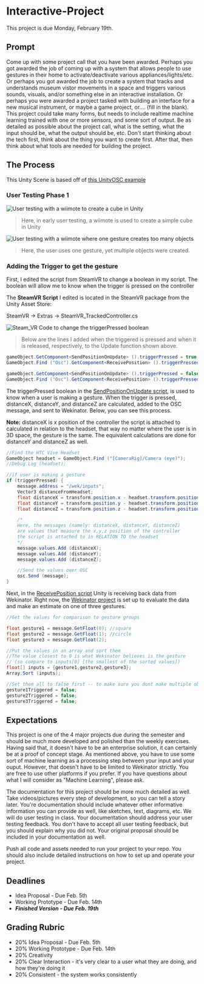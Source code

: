 

# Interactive-Project
This project is due Monday, February 19th.

## Prompt
Come up with some project call that you have been awarded. Perhaps you got awarded the job of coming up with a system that allows people to use gestures in their home to activate/deactivate various appliances/lights/etc. Or perhaps you got awarded the job to create a system that tracks and understands museum vistor movements in a space and triggers various sounds, visuals, and/or something else in an interactive installation. Or perhaps you were awarded a project tasked with building an interface for a new musical instrument, or maybe a game project, or.... (fill in the blank). This project could take many forms, but needs to include realtime machine learning trained with one or more sensors, and some sort of output. Be as detailed as possible about the project call, what is the setting, what the input should be, what the output should be, etc. Don't start thinking about the tech first, think about the thing you want to create first. After that, then think about what tools are needed for building the project.


## The Process

This Unity Scene is based off of [this UnityOSC example](http://thomasfredericks.github.io/UnityOSC/)


### User Testing Phase 1

![User testing with a wiimote to create a cube in Unity](https://github.com/artintelclass/interactive-project-njw275/blob/master/GIFs/user-testing-wiimote.gif)
> Here, in early user testing, a wiimote is used to create a simple cube in Unity

![User testing with a wiimote where one gesture creates too many objects](https://github.com/artintelclass/interactive-project-njw275/blob/master/GIFs/too-many-cubes-usertesting.gif)
> Here, the user uses one gesture, yet multiple objects were created. 

### Adding the Trigger to get the gesture

First, I edited the script from SteamVR to change a boolean in my script. The boolean will allow me to know when the trigger is pressed on the controller

The **SteamVR Script** I edited is located in the SteamVR package from the Unity Asset Store:

SteamVR -> Extras -> SteamVR_TrackedController.cs

![Steam_VR Code to change the triggerPressed boolean](https://github.com/artintelclass/interactive-project-njw275/blob/master/Images/FromSteamVR.png)

> Below are the lines I added when the triggered is pressed and when it is released, respectively, to the Update function shown above.

```C#
gameObject.GetComponent<SendPositionOnUpdate> ().triggerPressed = true;
GameObject.Find ("Osc").GetComponent<ReceivePosition> ().triggerPressed = true; 
```

```C#
gameObject.GetComponent<SendPositionOnUpdate> ().triggerPressed = false;
GameObject.Find ("Osc").GetComponent<ReceivePosition> ().triggerPressed = false;
```

The triggerPressed boolean in the [SendPositionOnUpdate script](!!), is used to know when a user is making a gesture. When the trigger is pressed, distanceX, distanceY, and distanceZ are calculated, added to the OSC message, and sent to Wekinator. Below, you can see this process. 

**Note:** distanceX is x position of the controller the script is attached to calculated in relation to the headset, that way no matter where the user is in 3D space, the gesture is the same. The equivalent calculations are done for distanceY and distanceZ as well. 

```C#
//Find the HTC Vive Headset
GameObject headset = GameObject.Find ("[CameraRig]/Camera (eye)");
//Debug.Log (headset);

//if user is making a gesture
if (triggerPressed) {
	message.address = "/wek/inputs";
	Vector3 distanceFromHeadset;
	float distanceX = transform.position.x - headset.transform.position.x;
	float distanceY = transform.position.y - headset.transform.position.y;
	float distanceZ = transform.position.z - headset.transform.position.z;

	/*
	Here, the messages (namely: distanceX, distanceY, distanceZ)
	are values that measure the x,y,z position of the controller
	the script is attached to in RELATION TO the headset
	*/
	message.values.Add (distanceX);
	message.values.Add (distanceY);
	message.values.Add (distanceZ);

	//Send the values over OSC
	osc.Send (message);
}
```

Next, in the [ReceivePosition script](!!) Unity is receiving back data from Wekinator. Right now, the [Wekinator project](!!) is set up to evaluate the data and make an estimate on one of three gestures. 

```C#
//Get the values for comparison to gesture groups

float gesture1 = message.GetFloat(0); //square
float gesture2 = message.GetFloat(1); //circle
float gesture3 = message.GetFloat(2);

//Put the values in an array and sort them
//The value closest to 0 is what Wekinator believes is the gesture
// (so compare to inputs[0] [the smallest of the sorted values])
float[] inputs = {gesture1,gesture2,gesture3};
Array.Sort (inputs);

//Set them all to false first -- to make sure you dont make multiple objects at the same time
gesture1Triggered = false;
gesture2Triggered = false;
gesture3Triggered = false;
```


## Expectations
This project is one of the 4 major projects due during the semester and should be much more developed and polished than the weekly exercises. Having said that, it doesn't have to be an enterprise solution, it can certainly be at a proof of concept stage. As mentioned above, you have to use some sort of machine learning as a processing step between your input and your ouput. However, that doesn't have to be limited to Wekinator strictly. You are free to use other platforms if you prefer. If you have questions about what I will consider as "Machine Learning", please ask. 

The documentation for this project should be more much detailed as well. Take videos/pictures every step of development, so you can tell a story later. You're documentation should include whatever other informative information you can provide as well, like sketches, text, diagrams, etc. We will do user testing in class. Your documentation should address your user testing feedback. You don't have to accept all user testing feedback, but you should explain why you did not. Your original proposal should be included in your documentation as well.

Push all code and assets needed to run your project to your repo. You should also include detailed instructions on how to set up and operate your project.

## Deadlines
* Idea Proposal - Due Feb. 5th
* Working Prototype - Due Feb. 14th
* ***Finished Version - Due Feb. 19th*** 

## Grading Rubric
* 20% Idea Proposal - Due Feb. 5th
* 20% Working Prototype - Due Feb. 14th
* 20% Creativity
* 20% Clear Interaction - it's very clear to a user what they are doing, and how they're doing it
* 20% Consistent - the system works consistently
